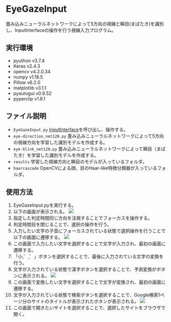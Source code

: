 # EyeGazeInput
畳み込みニューラルネットワークによって5方向の視線と瞬目(まばたき)を識別し、InputInterfaceの操作を行う視線入力プログラム。

## 実行環境
- pyuthon v3.7.4
- Keras v2.4.3
- opencv v4.2.0.34
- numpy v1.18.5
- Pillow v6.2.0
- matplotlib v3.1.1
- pyautogui v0.9.52
- pyperclip v1.8.1

## ファイル説明
- `EyeGazeInput.py`
    [InputInterface](https://github.com/22AMJ19/InputInterface.git)を呼び出し、操作する。
- `eye-direction_net128.py`
    畳み込みニューラルネットワークによって5方向の視線方向を学習した識別モデルを作成する。
- `eye-blink_net128.py`
    畳み込みニューラルネットワークによって瞬目（まばたき）を学習した識別モデルを作成する。
- `results`
    学習した視線方向と瞬目のモデルが入っているフォルダ。
- `haarcascade`
    OpenCVによる顔、目のHaar-like特徴分類器が入っているフォルダ。
    
## 使用方法
1. EyeGazeInput.pyを実行する。
2. 以下の画面が表示される。
![](https://i.imgur.com/5LfdizK.jpg)
3. 指定した判定時間同じ方向を注視することでフォーカスを操作する。
4. 判定時間目を閉じることで、選択の操作を行う。
5. 入力したい文字の子音にフォーカスされている状態で選択操作を行うことで以下の画面に遷移する。
![](https://i.imgur.com/OnmYmWT.jpg)
5. この画面で入力したい文字を選択することで文字が入力され、最初の画面に遷移する。
6. 「小,゛,゜」ボタンを選択することで、最後に入力されている文字の変換を行う。
7. 文字が入力されている状態で漢字ボタンを選択することで、予測変換がボタンに表示される。
![](https://i.imgur.com/EroW27Y.jpg)
8. この画面で変換したい文字を選択することで文字が変換され、最初の画面に遷移する。
9. 文字が入力されている状態で検索ボタンを選択することで、Google検索1ページ分のサイトのタイトルが表示されたボタンが表示される。
![](https://i.imgur.com/LuqYtDe.jpg)
10. この画面で開きたいサイトを選択することで、選択したサイトをブラウザで開く。
